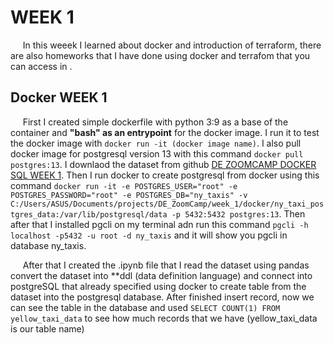 # WEEK 1

&nbsp;&nbsp;&nbsp;&nbsp; In this weeek I learned about docker and introduction of terraform, there are also homeworks that I have done using docker and terrafom that you can access in []().

## Docker WEEK 1

&nbsp;&nbsp;&nbsp;&nbsp; First I created simple dockerfile with python 3:9 as a base of the container and **"bash" as an entrypoint** for the docker image. I run it to test the docker image with ```docker run -it (docker image name)```. I also pull docker image for postgresql version 13 with this command ```docker pull postgres:13```. I downlaod the dataset from github [DE ZOOMCAMP DOCKER SQL WEEK 1](https://github.com/DataTalksClub/data-engineering-zoomcamp/tree/main/week_1_basics_n_setup/2_docker_sql). Then I run docker to create postgresql from docker using this command ```docker run -it -e POSTGRES_USER="root" -e POSTGRES_PASSWORD="root" -e POSTGRES_DB="ny_taxis" -v C:/Users/ASUS/Documents/projects/DE_ZoomCamp/week_1/docker/ny_taxi_postgres_data:/var/lib/postgresql/data -p 5432:5432 postgres:13```. Then after that I installed pgcli on my terminal adn run this command ```pgcli -h localhost -p5432 -u root -d ny_taxis``` and it will show you pgcli in database ny_taxis.

&nbsp;&nbsp;&nbsp;&nbsp; After that I created the .ipynb file that I read the dataset using pandas convert the dataset into **ddl (data definition language) and connect into postgreSQL that already specified using docker to create table from the dataset into the postgresql database. After finished insert record, now we can see the table in the database and used ```SELECT COUNT(1) FROM yellow_taxi_data``` to see how much records that we have (yellow_taxi_data is our table name)
